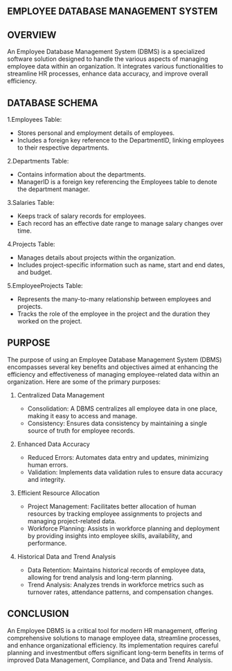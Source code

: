 ## EMPLOYEE DATABASE MANAGEMENT SYSTEM

## OVERVIEW

An Employee Database Management System (DBMS) is a specialized software solution designed to handle the various aspects of managing employee data within
an organization. It integrates various functionalities to streamline HR processes, enhance data accuracy, and improve overall efficiency. 

## DATABASE SCHEMA

1.Employees Table:
  * Stores personal and employment details of employees.
  * Includes a foreign key reference to the DepartmentID, linking employees to their respective departments.
  
2.Departments Table:
  * Contains information about the departments. 
  * ManagerID is a foreign key referencing the Employees table to denote the department manager.

3.Salaries Table:
  * Keeps track of salary records for employees.
  * Each record has an effective date range to manage salary changes over time.

4.Projects Table:
  * Manages details about projects within the organization.
  * Includes project-specific information such as name, start and end dates, and budget.

5.EmployeeProjects Table:
  * Represents the many-to-many relationship between employees and projects.
  * Tracks the role of the employee in the project and the duration they worked on the project.

## PURPOSE 

The purpose of using an Employee Database Management System (DBMS) encompasses several key benefits and objectives aimed at enhancing the 
efficiency and effectiveness of managing employee-related data within an organization. Here are some of the primary purposes:

1. Centralized Data Management
   * Consolidation: A DBMS centralizes all employee data in one place, making it easy to access and manage.
   * Consistency: Ensures data consistency by maintaining a single source of truth for employee records.
   
2. Enhanced Data Accuracy
   * Reduced Errors: Automates data entry and updates, minimizing human errors.
   * Validation: Implements data validation rules to ensure data accuracy and integrity.
   
3. Efficient Resource Allocation
   * Project Management: Facilitates better allocation of human resources by tracking employee assignments to projects and managing project-related data.
   * Workforce Planning: Assists in workforce planning and deployment by providing insights into employee skills, availability, and performance.

4. Historical Data and Trend Analysis
   * Data Retention: Maintains historical records of employee data, allowing for trend analysis and long-term planning.
   * Trend Analysis: Analyzes trends in workforce metrics such as turnover rates, attendance patterns, and compensation changes.

## CONCLUSION

An Employee DBMS is a critical tool for modern HR management, offering comprehensive solutions to manage employee data, streamline processes, and enhance organizational efficiency.
Its implementation requires careful planning and investmentbut offers significant long-term benefits in terms of improved Data Management, Compliance, and Data and Trend Analysis.
